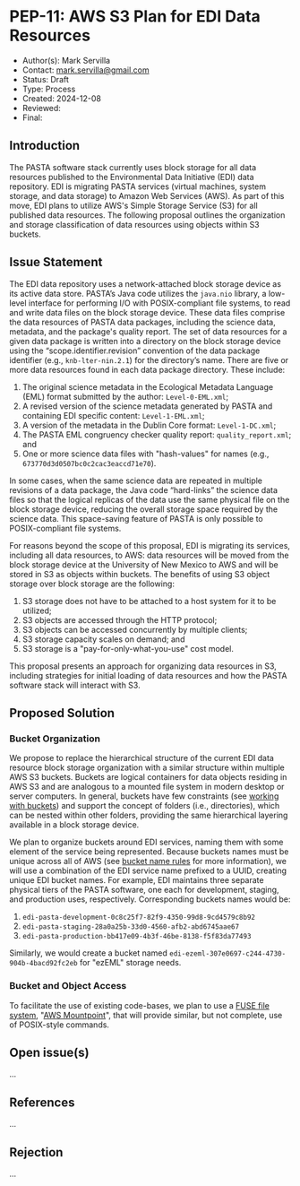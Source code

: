 # PEP-11: AWS S3 Plan for EDI Data Resources

- Author(s): Mark Servilla
- Contact: mark.servilla@gmail.com
- Status: Draft
- Type: Process
- Created: 2024-12-08
- Reviewed:
- Final:


## Introduction

The PASTA software stack currently uses block storage for all data resources published to the Environmental Data Initiative (EDI) data repository. EDI is migrating PASTA services (virtual machines, system storage, and data storage) to Amazon Web Services (AWS). As part of this move, EDI plans to utilize AWS's Simple Storage Service (S3) for all published data resources. The following proposal outlines the organization and storage classification of data resources using objects within S3 buckets.

## Issue Statement

The EDI data repository uses a network-attached block storage device as its active data store. PASTA’s Java code utilizes the `java.nio` library, a low-level interface for performing I/O with POSIX-compliant file systems, to read and write data files on the block storage device. These data files comprise the data resources of PASTA data packages, including the science data, metadata, and the package's quality report. The set of data resources for a given data package is written into a directory on the block storage device using the “scope.identifier.revision” convention of the data package identifier (e.g., `knb-lter-nin.2.1`) for the directory’s name. There are five or more data resources found in each data package directory. These include:

1. The original science metadata in the Ecological Metadata Language (EML) format submitted by the author: `Level-0-EML.xml`;
2. A revised version of the science metadata generated by PASTA and containing EDI specific content: `Level-1-EML.xml`;
3. A version of the metadata in the Dublin Core format: `Level-1-DC.xml`;
4. The PASTA EML congruency checker quality report: `quality_report.xml`; and 
5. One or more science data files with "hash-values" for names (e.g., `673770d3d0507bc0c2cac3eaccd71e70`).

In some cases, when the same science data are repeated in multiple revisions of a data package, the Java code “hard-links” the science data files so that the logical replicas of the data use the same physical file on the block storage device, reducing the overall storage space required by the science data. This space-saving feature of PASTA is only possible to POSIX-compliant file systems.

For reasons beyond the scope of this proposal, EDI is migrating its services, including all data resources, to AWS: data resources will be moved from the block storage device at the University of New Mexico to AWS and will be stored in S3 as objects within buckets. The benefits of using S3 object storage over block storage are the following:

1. S3 storage does not have to be attached to a host system for it to be utilized;
2. S3 objects are accessed through the HTTP protocol;
3. S3 objects can be accessed concurrently by multiple clients;
4. S3 storage capacity scales on demand; and 
5. S3 storage is a "pay-for-only-what-you-use" cost model.

This proposal presents an approach for organizing data resources in S3, including strategies for initial loading of data resources and how the PASTA software stack will interact with S3.

## Proposed Solution

### Bucket Organization

We propose to replace the hierarchical structure of the current EDI data resource block storage organization with a similar structure within multiple AWS S3 buckets. Buckets are logical containers for data objects residing in AWS S3 and are analogous to a mounted file system in modern desktop or server computers. In general, buckets have few constraints (see [working with buckets](https://docs.aws.amazon.com/AmazonS3/latest/userguide/creating-buckets-s3.html)) and support the concept of folders (i.e., directories), which can be nested within other folders, providing the same hierarchical layering available in a block storage device.

We plan to organize buckets around EDI services, naming them with some element of the service being represented. Because buckets names must be unique across all of AWS (see [bucket name rules](https://docs.aws.amazon.com/AmazonS3/latest/userguide/bucketnamingrules.html) for more information), we will use a combination of the EDI service name prefixed to a UUID, creating unique EDI bucket names. For example, EDI maintains three separate physical tiers of the PASTA software, one each for development, staging, and production uses, respectively. Corresponding buckets names would be:

1. `edi-pasta-development-0c8c25f7-82f9-4350-99d8-9cd4579c8b92`
2. `edi-pasta-staging-28a0a25b-33d0-4560-afb2-abd6745aae67`
3. `edi-pasta-production-bb417e09-4b3f-46be-8138-f5f83da77493`

Similarly, we would create a bucket named `edi-ezeml-307e0697-c244-4730-904b-4bacd92fc2eb` for "ezEML" storage needs.

### Bucket and Object Access

To facilitate the use of existing code-bases, we plan to use a [FUSE file system](https://en.wikipedia.org/wiki/Filesystem_in_Userspace), "[AWS Mountpoint](https://docs.aws.amazon.com/AmazonS3/latest/userguide/mountpoint.html)", that will provide similar, but not complete, use of POSIX-style commands. 

## Open issue(s)

...

## References

...

## Rejection

...

